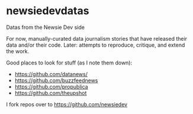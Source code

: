 # newsiedevdatas

Datas from the Newsie Dev side

For now, manually-curated data journalism stories that have released their data and/or their code. Later: attempts to reproduce, critique, and extend the work.

Good places to look for stuff (as I note them down):

- https://github.com/datanews/
- https://github.com/buzzfeednews
- https://github.com/propublica
- https://github.com/theupshot

I fork repos over to https://github.com/newsiedev
